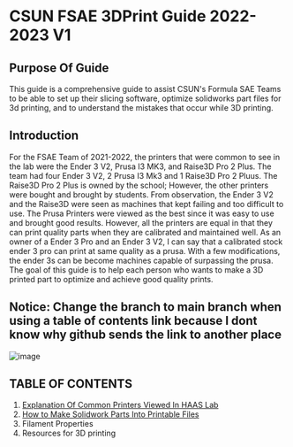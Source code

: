 # CSUN FSAE 3DPrint Guide 2022-2023 V1

## Purpose Of Guide

This guide is a comprehensive guide to assist CSUN's Formula SAE Teams to be able to set up their slicing software, optimize solidworks part files for 3d printing, and to understand the mistakes that occur while 3D printing. 

## Introduction
For the FSAE Team of 2021-2022, the printers that were common to see in the lab were the Ender 3 V2, Prusa I3 MK3, and Raise3D Pro 2 Plus. The team had four Ender 3 V2,  2 Prusa I3 Mk3 and 1 Raise3D Pro 2 Pluus. The Raise3D Pro 2 Plus is owned by the school; However, the other printers were bought and brought by students. From       observation, the Ender 3 V2 and the Raise3D were seen as machines that kept failing and too difficult to use. The Prusa Printers were viewed as the best since it was easy to use and brought good results. However, all the printers are equal in that they can print quality parts when they are calibrated and maintained well. As an owner of a Ender 3 Pro and an Ender 3 V2, I can say that a calibrated stock ender 3 pro can print at same quality as a prusa. With a few modifications, the ender 3s can be become machines capable of surpassing the prusa. The goal of this guide is to help each person who wants to make a 3D printed part to optimize and achieve good quality prints.

## Notice: Change the branch to main branch when using a table of contents link because I dont know why github sends the link to another place

![image](https://user-images.githubusercontent.com/80706125/165649689-b71471c0-31af-45ca-9319-3cc18d2ef415.png)

 
## TABLE OF CONTENTS
1. [Explanation Of Common Printers Viewed In HAAS Lab](https://github.com/Matthewgb73/CSUN-FSAE-3D-Print-Guide-/blob/d5f0a90ec37d54ddebc89bf73de6994f39e87bc7/Explanation%20Of%20Common%20Printers%20Viewed%20In%20HAAS%20Lab.md)
2. [How to Make Solidwork Parts Into Printable Files](https://github.com/Matthewgb73/CSUN-FSAE-3D-Print-Guide-/blob/1a259dd3267c0e2b4d7dba5ed53f26399837a9d1/How%20to%20Make%20Solidwork%20Parts%20Into%20Printable%20Files.md)
3. Filament Properties
4. Resources for 3D printing


 
